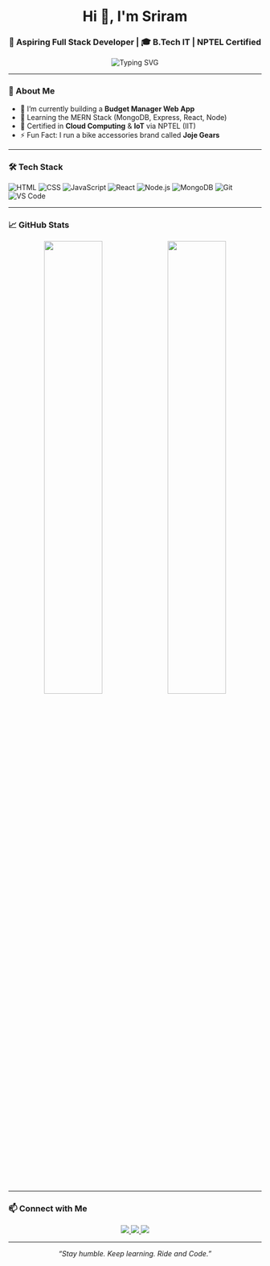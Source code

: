 <h1 align="center">Hi 👋, I'm Sriram</h1>
<h3 align="center">🚀 Aspiring Full Stack Developer | 🎓 B.Tech IT | NPTEL Certified</h3>

<p align="center">
  <img src="https://readme-typing-svg.herokuapp.com?font=Fira+Code&size=24&pause=1000&color=007ACC&center=true&vCenter=true&width=500&lines=Code.+Ride.+Repeat.;Full+Stack+Developer+In+Progress;React+%7C+Node+%7C+MongoDB+Lover" alt="Typing SVG" />
</p>

---

### 🧠 About Me

- 🔭 I’m currently building a **Budget Manager Web App**
- 🌱 Learning the MERN Stack (MongoDB, Express, React, Node)
- 📜 Certified in **Cloud Computing** & **IoT** via NPTEL (IIT)
- ⚡ Fun Fact: I run a bike accessories brand called **Joje Gears**

---

### 🛠️ Tech Stack

![HTML](https://img.shields.io/badge/HTML5-e34c26?style=flat-square&logo=html5&logoColor=white)
![CSS](https://img.shields.io/badge/CSS3-264de4?style=flat-square&logo=css3&logoColor=white)
![JavaScript](https://img.shields.io/badge/JavaScript-f7df1e?style=flat-square&logo=javascript&logoColor=black)
![React](https://img.shields.io/badge/React-20232a?style=flat-square&logo=react&logoColor=61dafb)
![Node.js](https://img.shields.io/badge/Node.js-43853d?style=flat-square&logo=node-dot-js&logoColor=white)
![MongoDB](https://img.shields.io/badge/MongoDB-4ea94b?style=flat-square&logo=mongodb&logoColor=white)
![Git](https://img.shields.io/badge/Git-F05032?style=flat-square&logo=git&logoColor=white)
![VS Code](https://img.shields.io/badge/VS%20Code-007ACC?style=flat-square&logo=visual-studio-code&logoColor=white)

---

### 📈 GitHub Stats

<p align="center">
  <img src="https://github-readme-stats.vercel.app/api?username=sriram2907&show_icons=true&theme=tokyonight&hide_border=true" width="48%" />
  <img src="https://github-readme-streak-stats.herokuapp.com?user=sriram2907&theme=tokyonight&hide_border=true" width="48%" />
</p>

---

### 📫 Connect with Me

<p align="center">
  <a href="mailto:sriramv1227@gmail.com">
    <img src="https://img.shields.io/badge/Gmail-D14836?style=for-the-badge&logo=gmail&logoColor=white" />
  </a>
  <a href="https://www.linkedin.com/in/sri-ram-92389425b">
    <img src="https://img.shields.io/badge/LinkedIn-0A66C2?style=for-the-badge&logo=linkedin&logoColor=white" />
  </a>
  <a href="https://github.com/sriram2907">
    <img src="https://img.shields.io/badge/GitHub-171515?style=for-the-badge&logo=github&logoColor=white" />
  </a>
</p>

---

<p align="center">
  <em>“Stay humble. Keep learning. Ride and Code.”</em>
</p>
